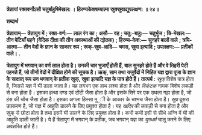 **त्रेतायां रक्तवर्णोऽसौ चतुर्बाहुषिमेखल: ।** **हिरण्यकेशषय्यात्मा स्रुक्स्रुवाद्युपलक्षण: ॥ २४॥** 

**शब्दार्थ** 

**त्रेतायाम्—** **त्रेतायुग में** **; रक्त-वर्ण:—** **लाल रंग का** **; असौ—** **वह** **; चतु:-बाहु:—** **चतुर्भुज** **; त्रि-मेखल:—** **तीन पेटियाँ पहने** **(वैदिक दीक्षा की तीन अवस्थाओं की द्योतक)** **; हिरण्य-केश:—** **सुनहरे बालों वाले** **; त्रयि-आत्मा—** **तीन वेदों के ज्ञान के** **साकार रूप** **; स्रक्-स्रुव-आदि—** **चमस, स्रुवा इत्यादि** **; उपलक्षण:—** **प्रतीकों वाले।** **.** 

**त्रेतायुग में भगवान् का वर्ण लाल होता है। उनकी चार भुजाएँ होती हैं, बाल सुनहरे होते हैं** **और वे तिहरी पेटी पहनते हैं, जो तीनों वेदों में दीक्षित होने की सूचक है। ऋक्, साम तथा** **यजुर्वेदों में निहित यज्ञ द्वारा पूजा के ज्ञान के साक्षात् रूप उन भगवान् के प्रतीक स्रुक्, स्रुवा** **इत्यादि यज्ञ के पात्र होते हैं।** **तात्पर्य :** *स्रुक्* विशेष पात्र होता है, जिससे यज्ञ में घी डाला जाता है। यह लगभग एक हाथ लश्बा होता है और *विकंटक* नामक विशेष लकड़ी से बना होता है। इसका हत्था दण्ड एवं टोंटी जैसा होता है और इसके सिरे पर एक उथला गढ़ा होता है, जो हंस की चोंच जैसा होता है। इसका अगला हिस्सा मु_ी के आकार के चश्मच जैसा होता है। *स्रुव* दूसरा उपकरण है, जो यज्ञ में आहुति डालने के लिए प्रयुक्त होता है। यह *खदिर* की लकड़ी से बना होता है और स्रुक् से छोटा होता है तथा इसमें घी डालने के लिए प्रयुक्त होता है। कभी कभी इसी से सीधे अग्नि में घी की आहुति डाली जाती है। ये हैं त्रेतायुग में भगवान् के प्रतीक, जब भगवान् यज्ञ का *युगधर्म* चालू करने के लिए अवतरित होते हैं।  